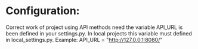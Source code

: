 # Configuration:
Correct work of project using API methods need the variable API_URL is been defined in your settings.py.
In local projects this variable must defined in local_settings.py.
Example:
	API_URL = "http://127.0.0.1:8080/"